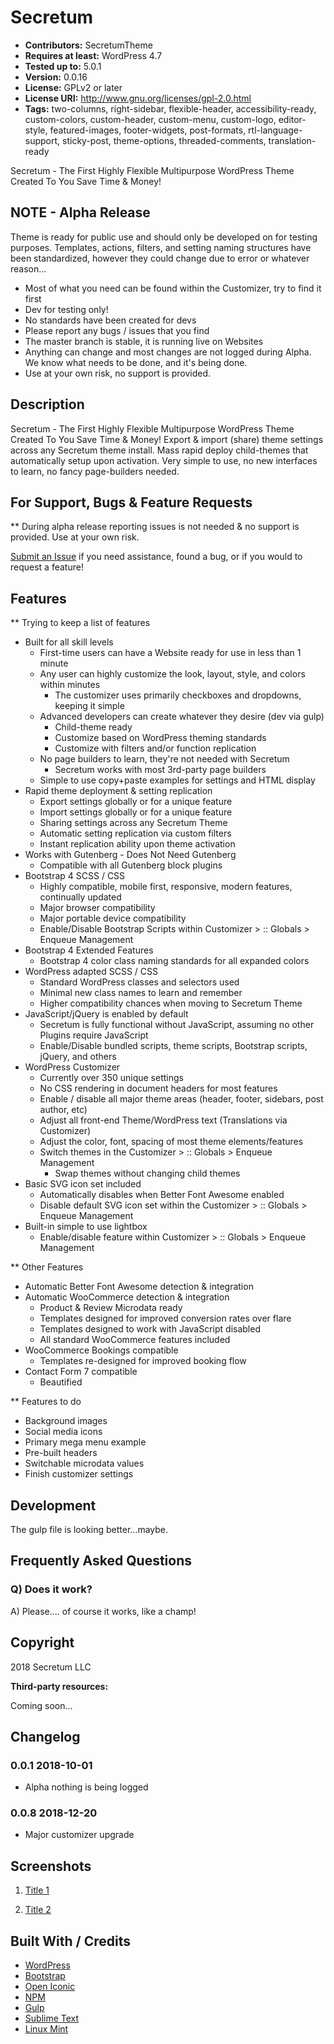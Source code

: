 # Secretum

* **Contributors:** SecretumTheme
* **Requires at least:** WordPress 4.7
* **Tested up to:** 5.0.1
* **Version:** 0.0.16
* **License:** GPLv2 or later
* **License URI:** http://www.gnu.org/licenses/gpl-2.0.html
* **Tags:** two-columns, right-sidebar, flexible-header, accessibility-ready, custom-colors, custom-header, custom-menu, custom-logo, editor-style, featured-images, footer-widgets, post-formats, rtl-language-support, sticky-post, theme-options, threaded-comments, translation-ready


Secretum - The First Highly Flexible Multipurpose WordPress Theme Created To You Save Time & Money!


## NOTE - Alpha Release

Theme is ready for public use and should only be developed on for testing purposes. Templates, actions, filters, and setting naming structures have been standardized, however they could change due to error or whatever reason...

* Most of what you need can be found within the Customizer, try to find it first
* Dev for testing only!
* No standards have been created for devs
* Please report any bugs / issues that you find
* The master branch is stable, it is running live on Websites
* Anything can change and most changes are not logged during Alpha. We know what needs to be done, and it's being done.
* Use at your own risk, no support is provided.


## Description

Secretum - The First Highly Flexible Multipurpose WordPress Theme Created To You Save Time & Money! Export & import (share) theme settings across any Secretum theme install. Mass rapid deploy child-themes that automatically setup upon activation. Very simple to use, no new interfaces to learn, no fancy page-builders needed.

## For Support, Bugs & Feature Requests

** During alpha release reporting issues is not needed & no support is provided. Use at your own risk.

[Submit an Issue](https://github.com/SecretumTheme/secretum/issues) if you need assistance, found a bug, or if you would to request a feature!


## Features

** Trying to keep a list of features

* Built for all skill levels
	* First-time users can have a Website ready for use in less than 1 minute
	* Any user can highly customize the look, layout, style, and colors within minutes
		* The customizer uses primarily checkboxes and dropdowns, keeping it simple
	* Advanced developers can create whatever they desire (dev via gulp)
		* Child-theme ready
		* Customize based on WordPress theming standards
		* Customize with filters and/or function replication
	* No page builders to learn, they're not needed with Secretum
		* Secretum works with most 3rd-party page builders
	* Simple to use copy+paste examples for settings and HTML display
* Rapid theme deployment & setting replication
	* Export settings globally or for a unique feature
	* Import settings globally or for a unique feature
	* Sharing settings across any Secretum Theme
	* Automatic setting replication via custom filters
	* Instant replication ability upon theme activation
* Works with Gutenberg - Does Not Need Gutenberg
	* Compatible with all Gutenberg block plugins
* Bootstrap 4 SCSS / CSS
	* Highly compatible, mobile first, responsive, modern features, continually updated
	* Major browser compatibility
	* Major portable device compatibility
	* Enable/Disable Bootstrap Scripts within Customizer > :: Globals > Enqueue Management
* Bootstrap 4 Extended Features
	* Bootstrap 4 color class naming standards for all expanded colors
* WordPress adapted SCSS / CSS
	* Standard WordPress classes and selectors used
	* Minimal new class names to learn and remember
	* Higher compatibility chances when moving to Secretum Theme
* JavaScript/jQuery is enabled by default
	* Secretum is fully functional without JavaScript, assuming no other Plugins require JavaScript
	* Enable/Disable bundled scripts, theme scripts, Bootstrap scripts, jQuery, and others
* WordPress Customizer
	* Currently over 350 unique settings
	* No CSS rendering in document headers for most features
	* Enable / disable all major theme areas (header, footer, sidebars, post author, etc)
	* Adjust all front-end Theme/WordPress text (Translations via Customizer)
	* Adjust the color, font, spacing of most theme elements/features
	* Switch themes in the Customizer > :: Globals > Enqueue Management
		* Swap themes without changing child themes
* Basic SVG icon set included
	* Automatically disables when Better Font Awesome enabled
	* Disable default SVG icon set within the Customizer > :: Globals > Enqueue Management
* Built-in simple to use lightbox
	* Enable/disable feature within Customizer > :: Globals > Enqueue Management

** Other Features

* Automatic Better Font Awesome detection & integration
* Automatic WooCommerce detection & integration
	* Product & Review Microdata ready
	* Templates designed for improved conversion rates over flare
	* Templates designed to work with JavaScript disabled
	* All standard WooCommerce features included
* WooCommerce Bookings compatible
	* Templates re-designed for improved booking flow
* Contact Form 7 compatible
	* Beautified


** Features to do

* Background images
* Social media icons
* Primary mega menu example
* Pre-built headers
* Switchable microdata values
* Finish customizer settings


## Development

The gulp file is looking better...maybe.


## Frequently Asked Questions

### Q) Does it work?

A) Please.... of course it works, like a champ!


## Copyright

2018 Secretum LLC

**Third-party resources:**

Coming soon...


## Changelog

### 0.0.1 2018-10-01
* Alpha nothing is being logged

### 0.0.8 2018-12-20
* Major customizer upgrade


## Screenshots

1. [Title 1](https://#)

2. [Title 2](https://#)


## Built With / Credits

* [WordPress](https://www.wordpress.org/)
* [Bootstrap](https://getbootstrap.com/)
* [Open Iconic](https://www.useiconic.com/open)
* [NPM](https://www.npmjs.com/)
* [Gulp](https://gulpjs.com/)
* [Sublime Text](https://www.sublimetext.com/)
* [Linux Mint](https://linuxmint.com/)
